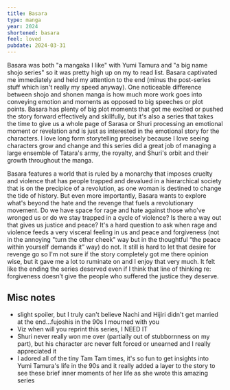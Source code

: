 ```yaml
---
title: Basara
type: manga
year: 2024
shortened: basara
feel: loved
pubdate: 2024-03-31
---
```


Basara was both "a mangaka I like" with Yumi Tamura and "a big name shojo series" so it was pretty high up on my to read list. Basara captivated me immediately and held my attention to the end (minus the post-series stuff which isn't really my speed anyway). One noticeable difference between shojo and shonen manga is how much more work goes into conveying emotion and moments as opposed to big speeches or plot points. Basara has plenty of big plot moments that got me excited or pushed the story forward effectively and skillfully, but it's also a series that takes the time to give us a whole page of Sarasa or Shuri processing an emotional moment or revelation and is just as interested in the emotional story for the characters. I love long form storytelling precisely because I love seeing characters grow and change and this series did a great job of managing a large ensemble of Tatara's army, the royalty, and Shuri's orbit and their growth throughout the manga.  
  
Basara features a world that is ruled by a monarchy that imposes cruelty and violence that has people trapped and devalued in a hierarchical society that is on the precipice of a revolution, as one woman is destined to change the tide of history. But even more importantly, Basara wants to explore what's beyond the hate and the revenge that fuels a revolutionary movement. Do we have space for rage and hate against those who've wronged us or do we stay trapped in a cycle of violence? Is there a way out that gives us justice and peace? It's a hard question to ask when rage and violence feeds a very visceral feeling in us and peace and forgiveness (not in the annoying "turn the other cheek" way but in the thoughtful “the peace within yourself demands it” way) do not. It still is hard to let that desire for revenge go so I'm not sure if the story completely got me there opinion wise, but it gave me a lot to ruminate on and I enjoy that very much. It felt like the ending the series deserved even if I think that line of thinking re: forgiveness doesn’t give the people who suffered the justice they deserve.  

## Misc notes
* slight spoiler, but I truly can't believe Nachi and Hijiri didn't get married at the end...fujoshis in the 90s I mourned with you
* Viz when will you reprint this series, I NEED IT
* Shuri never really won me over (partially out of stubbornness on my part), but his character arc never felt forced or unearned and I really appreciated it
* I adored all of the tiny Tam Tam times, it's so fun to get insights into Yumi Tamura's life in the 90s and it really added a layer to the story to see these brief inner moments of her life as she wrote this amazing series
